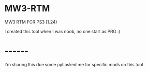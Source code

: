 # MW3-RTM
MW3 RTM FOR PS3 (1.24)


I created this tool when I was noob, no one start as PRO :)

# ------
I'm sharing this due some ppl asked me for specific mods on this tool
